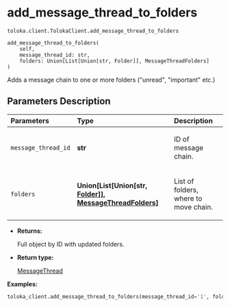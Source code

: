 # add_message_thread_to_folders
`toloka.client.TolokaClient.add_message_thread_to_folders`

```
add_message_thread_to_folders(
    self,
    message_thread_id: str,
    folders: Union[List[Union[str, Folder]], MessageThreadFolders]
)
```

Adds a message chain to one or more folders ("unread", "important" etc.)

## Parameters Description

| Parameters | Type | Description |
| :----------| :----| :-----------|
`message_thread_id`|**str**|<p>ID of message chain.</p>
`folders`|**Union\[List\[Union\[str, [Folder](toloka.client.message_thread.Folder.md)\]\], [MessageThreadFolders](toloka.client.message_thread.MessageThreadFolders.md)\]**|<p>List of folders, where to move chain.</p>

* **Returns:**

  Full object by ID with updated folders.

* **Return type:**

  [MessageThread](toloka.client.message_thread.MessageThread.md)

**Examples:**

```python
toloka_client.add_message_thread_to_folders(message_thread_id='1', folders=['IMPORTANT'])
```
